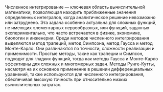 
Численное интегрирование — ключевая область вычислительной математики, позволяющая находить приближенные значения определенных интегралов, когда аналитическое решение невозможно или затруднено. Эта задача особенно актуальна для сложных функций, не имеющих элементарных первообразных, или функций, заданных экспериментально, что часто встречается в физике, экономике, биологии и инженерии. Среди методов численного интегрирования выделяются метод трапеций, метод Симпсона, метод Гаусса и метод Монте-Карло. Они различаются по точности, сложности реализации и применимости. Простые методы, такие как трапеции и Симпсон, подходят для гладких функций, тогда как методы Гаусса и Монте-Карло эффективны для сложных и многомерных задач. Методы Рунге-Кутты, несмотря на их основное применение в решении дифференциальных уравнений, также используются для численного интегрирования, обеспечивая высокую точность при относительно низких вычислительных затратах.
